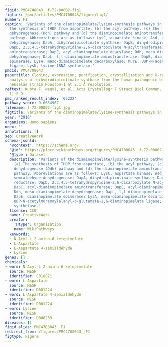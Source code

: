 ```yaml
---
figid: PMC4708043__f-72-00002-fig1
figlink: /pmc/articles/PMC4708043/figure/fig1/
number: F1
caption: 'Variants of the diaminopimelate/lysine-synthesis pathways in bacteria. (a)
  The synthesis of THDP from aspartate, (b) the acyl pathway, (c) the meso-diaminopimelate
  dehydrogenase (Ddh) pathway and (d) the diaminopimelate aminotransferase (DapL)
  pathway. Abbreviations are as follows: LysC, aspartate kinase; Asd, aspartate semialdehyde
  dehydrogenase; DapA, dihydrodipicolinate synthase; DapB, dihydrodipicolinate reductase;
  DapD, 2,3,4,5-tetrahydropyridine-2,6-dicarboxylate N-acyltransferase); DapC, acyl-diaminopimelate
  aminotransferase; DapE, acyl-diaminopimelate deacylase; Ddh, meso-diaminopimelate
  dehydrogenase; DapL, l,l-diaminopimelate aminotransferase; DapE, diaminopimelate
  epimerase; LysA, meso-diaminopimelate decarboxylase; MurE, UDP-N-acetylmuramoylalanyl-d-glutamate-2,6-diaminopimelate
  ligase; LysU, lysine-tRNA synthetase.'
pmcid: PMC4708043
papertitle: Cloning, expression, purification, crystallization and X-ray diffraction
  analysis of dihydrodipicolinate synthase from the human pathogenic bacterium Bartonella
  henselae strain Houston-1 at 2.1 Å resolution.
reftext: Kubra F. Naqvi, et al. Acta Crystallogr F Struct Biol Commun. 2016 Jan 1;72(Pt
  1):2-9.
pmc_ranked_result_index: '65222'
pathway_score: 0.6654967
filename: f-72-00002-fig1.jpg
figtitle: Variants of the diaminopimelate/lysine-synthesis pathways in bacteria
year: '2016'
organisms: Homo sapiens
ndex: ''
annotations: []
seo: CreativeWork
schema-jsonld:
  '@context': https://schema.org/
  '@id': https://pfocr.wikipathways.org/figures/PMC4708043__f-72-00002-fig1.html
  '@type': Dataset
  description: 'Variants of the diaminopimelate/lysine-synthesis pathways in bacteria.
    (a) The synthesis of THDP from aspartate, (b) the acyl pathway, (c) the meso-diaminopimelate
    dehydrogenase (Ddh) pathway and (d) the diaminopimelate aminotransferase (DapL)
    pathway. Abbreviations are as follows: LysC, aspartate kinase; Asd, aspartate
    semialdehyde dehydrogenase; DapA, dihydrodipicolinate synthase; DapB, dihydrodipicolinate
    reductase; DapD, 2,3,4,5-tetrahydropyridine-2,6-dicarboxylate N-acyltransferase);
    DapC, acyl-diaminopimelate aminotransferase; DapE, acyl-diaminopimelate deacylase;
    Ddh, meso-diaminopimelate dehydrogenase; DapL, l,l-diaminopimelate aminotransferase;
    DapE, diaminopimelate epimerase; LysA, meso-diaminopimelate decarboxylase; MurE,
    UDP-N-acetylmuramoylalanyl-d-glutamate-2,6-diaminopimelate ligase; LysU, lysine-tRNA
    synthetase.'
  license: CC0
  name: CreativeWork
  creator:
    '@type': Organization
    name: WikiPathways
  keywords:
  - N-Acyl-L-2-amino-6-ketopimelate
  - L-Aspartate
  - L-Aspartate 4-semialdehyde
  - Lysine
genes: []
chemicals:
- word: N-Acyl-L-2-amino-6-ketopimelate
  source: MESH
  identifier: C018821
- word: L-Aspartate
  source: MESH
  identifier: D001224
- word: L-Aspartate 4-semialdehyde
  source: MESH
  identifier: D001224
- word: Lysine
  source: MESH
  identifier: D008239
diseases: []
figid_alias: PMC4708043__F1
redirect_from: /figures/PMC4708043__F1
figtype: Figure
---
```

